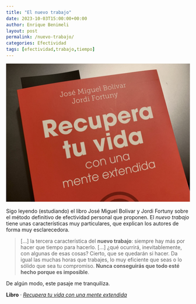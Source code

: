 ```yaml
---
title: "El nuevo trabajo"
date: 2023-10-03T15:00:00+00:00
author: Enrique Benimeli
layout: post
permalink: /nuevo-trabajo/
categories: Efectividad
tags: [efectividad,trabajo,tiempo]
---
```


[![image](assets/images/posts/2023/09/mente_extendida.jpg)](https://amzn.to/46d24tT)

Sigo leyendo (estudiando) el libro José Miguel Bolivar y Jordi Fortuny sobre el método definitivo de efectividad personal que proponen. El *nuevo trabajo* tiene unas características muy particulares, que explican los autores de forma muy esclarecedora.

> [...] la tercera característica del **nuevo trabajo**: siempre hay más por hacer que tiempo para hacerlo. [...] ¿qué ocurrirá, inevitablemente, con algunas de esas cosas? Cierto, que se quedarán si hacer. Da igual las muchas horas que trabajes, lo muy eficiente que seas o lo sólido que sea tu compromiso. **Nunca conseguirás que todo esté hecho porque es imposible**.

De algún modo, este pasaje me tranquiliza.

**Libro** · [*Recupera tu vida con una mente extendida*](https://amzn.to/46d24tT)